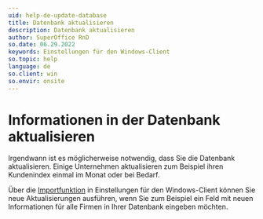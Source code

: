 ```yaml
---
uid: help-de-update-database
title: Datenbank aktualisieren
description: Datenbank aktualisieren
author: SuperOffice RnD
so.date: 06.29.2022
keywords: Einstellungen für den Windows-Client
so.topic: help
language: de
so.client: win
so.envir: onsite
---
```


# Informationen in der Datenbank aktualisieren

Irgendwann ist es möglicherweise notwendig, dass Sie die Datenbank aktualisieren. Einige Unternehmen aktualisieren zum Beispiel ihren Kundenindex einmal im Monat oder bei Bedarf.

Über die [Importfunktion][1] in Einstellungen für den Windows-Client können Sie neue Aktualisierungen ausführen, wenn Sie zum Beispiel ein Feld mit neuen Informationen für alle Firmen in Ihrer Datenbank eingeben möchten.

<!-- Referenced links -->
[1]: import/importing-files.md

<!-- Referenced images -->
